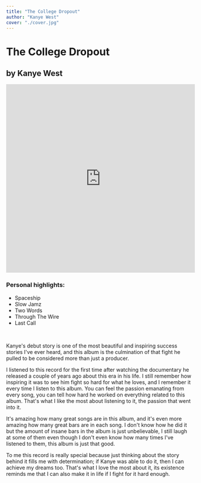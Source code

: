 ```yaml
---
title: "The College Dropout"
author: "Kanye West"
cover: "./cover.jpg"
---
```

<h1 class="album-page-title">The College Dropout</h1>
<h2 class="album-page-author">by Kanye West</h2>
<iframe class="album-page-video" width="512px" height="512px" src="https://www.youtube.com/embed/mn77gzjBl1U?si=NheM8l5cPZEUufau" frameborder="0" allow="accelerometer; clipboard-write; encrypted-media; gyroscope; picture-in-picture"></iframe>

### Personal highlights:
* Spaceship
* Slow Jamz
* Two Words
* Through The Wire
* Last Call

<br>

Kanye's debut story is one of the most beautiful and inspiring success stories I've ever heard, and this album is the culmination of that fight he pulled to be considered more than just a producer.

I listened to this record for the first time after watching the documentary he released a couple of years ago about this era in his life. I still remember how inspiring it was to see him fight so hard for what he loves, and I remember it every time I listen to this album. You can feel the passion emanating from every song, you can tell how hard he worked on everything related to this album. That's what I like the most about listening to it, the passion that went into it.

It's amazing how many great songs are in this album, and it's even more amazing how many great bars are in each song. I don't know how he did it but the amount of insane bars in the album is just unbelievable, I still laugh at some of them even though I don't even know how many times I've listened to them, this album is just that good.

To me this record is really special because just thinking about the story behind it fills me with determination; if Kanye was able to do it, then I can achieve my dreams too. That's what I love the most about it, its existence reminds me that I can also make it in life if I fight for it hard enough.